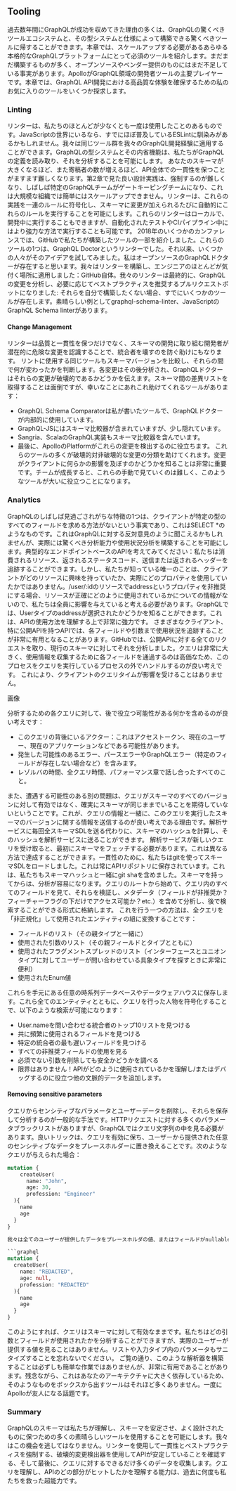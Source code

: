 ## Tooling

過去数年間にGraphQLが成功を収めてきた理由の多くは、GraphQLの驚くべきツールエコシステムと、その型システムと仕様によって構築できる驚くべきツールに帰することができます。本章では、スケールアップする必要があるあらゆる本格的なGraphQLプラットフォームにとって必須のツールを紹介します。まだまだ構築するものが多く、オープンソースやベンダー提供のものにはまだ不足している事実があります。ApolloがGraphQL領域の開発者ツールの主要プレイヤーです。本章では、GraphQL API開発における高品質な体験を確保するための私のお気に入りのツールをいくつか探求します。

### Linting

リンターは、私たちのほとんどが少なくとも一度は使用したことのあるものです。JavaScriptの世界にいるなら、すでにほぼ普及しているESLintに馴染みがあるかもしれません。我々は同じツール群を我々のGraphQL開発経験に適用することができます。GraphQLの型システムとその内省機能は、私たちがGraphQLの定義を読み取り、それを分析することを可能にします。
あなたのスキーマが大きくなるほど、また寄稿者の数が増えるほど、API全体での一貫性を保つことがますます難しくなります。第2章で見た良い設計実践は、強制するのが難しくなり、しばしば特定のGraphQLチームがゲートキーピングチームになり、これは大規模な組織では簡単にはスケールアップできません。リンターは、これらの実践を一連のルールに符号化し、スキーマに変更が加えられるたびに自動的にこれらのルールを実行することを可能にします。これらのリンターはローカルで、開発中に実行することもできますが、自動化されたテストやCIパイプライン中にはより強力な方法で実行することも可能です。
2018年のいくつかのカンファレンスでは、GitHubで私たちが構築したツールの一部を紹介しました。これらのツールの1つは、GraphQL Doctorというリンターでした。それ以来、いくつかの人々がそのアイデアを試してみました。私はオープンソースのGraphQLドクターが存在すると思います。我々はリンターを構築し、エンジニアのほとんどが気付く場所に適用しました：GitHub自体。我々のリンターは最終的に、GraphQLの変更を分析し、必要に応じてベストプラクティスを推奨するプルリクエストボットになりました:
それらを自分で構築したくない場合、すでにいくつかのツールが存在します。素晴らしい例としてgraphql-schema-linter、JavaScriptのGraphQL Schema linterがあります。

#### Change Management

リンターは品質と一貫性を保つだけでなく、スキーマの開発に取り組む開発者が潜在的に危険な変更を認識することで、統合者を壊すのを防ぐ助けにもなります。
リントに使用する同じツールもスキーマバージョンを比較し、それらの間で何が変わったかを判断します。各変更はその後分析され、GraphQLドクターはそれらの変更が破壊的であるかどうかを伝えます。スキーマ間の差異リストを取得することは面倒ですが、幸いなことにあれこれ助けてくれるツールがあります：
- GraphQL Schema Comparatorは私が書いたツールで、GraphQLドクターが内部的に使用しています。
- GraphQL-JSにはスキーマ比較器が含まれていますが、少し隠れています。
- Sangria、ScalaのGraphQL実装もスキーマ比較器を含んでいます。
- 最後に、ApolloのPlatformがこれらの変更を検出するのに役立ちます。
これらのツールの多くが破壊的対非破壊的な変更の分類を助けてくれます。変更がクライアントに何らかの影響を及ぼすのかどうかを知ることは非常に重要です。チームが成長すると、これらの手動で見ていくのは難しく、このようなツールが大いに役立つことになります。

### Analytics

GraphQLのしばしば見過ごされがちな特徴の1つは、クライアントが特定の型のすべてのフィールドを求める方法がないという事実であり、これはSELECT *のようなものです。これはGraphQLに対する反対意見のように聞こえるかもしれませんが、実際には驚くべき分析能力や使用状況分析を構築することを可能にします。典型的なエンドポイントベースのAPIを考えてみてください：私たちは消費されるリソース、返されるステータスコード、送信または返されるヘッダーを追跡することができます。しかし、私たちが知っている唯一のことは、クライアントがどのリソースに興味を持っていたか、実際にどのプロパティを使用していたかではありません。/user/:idのリソースでaddressというプロパティを非推奨にする場合、リソースが正確にどのように使用されているかについての情報がないので、私たちは全員に影響を与えていると考える必要があります。GraphQLでは、Userタイプのaddressが選択されたかどうかを知ることができます。これは、APIの使用方法を理解する上で非常に強力です。
さまざまなクライアント、特に公開APIを持つAPIでは、各フィールドや引数まで使用状況を追跡することが非常に有用となることがあります。GitHubでは、公開APIに対する全てのリクエストを取り、現行のスキーマに対してそれを分析しました。クエリは非常に大きく、使用情報を収集するために各フィールドを通過するのは高価なため、このプロセスをクエリを実行しているプロセスの外でハンドルするのが良い考えです。
これにより、クライアントのクエリタイムが影響を受けることはありません。

画像

分析するための各クエリに対して、後で役立つ可能性がある何かを含めるのが良い考えです：
- このクエリの背後にいるアクター：これはアクセストークン、現在のユーザー、現在のアプリケーションなどである可能性があります。
- 発生した可能性のあるエラー、パースエラーやGraphQLエラー（特定のフィールドが存在しない場合など）を含みます。
- レゾルバの時間、全クエリ時間、パフォーマンス章で話し合ったすべてのこと。

また、遭遇する可能性のある別の問題は、クエリがスキーマのすべてのバージョンに対して有効ではなく、確実にスキーマが同じままでいることを期待していないということです。これが、クエリの情報と一緒に、このクエリを実行したスキーマのバージョンに関する情報を送信するのが良い考えである理由です。解析サービスに毎回全スキーマSDLを送る代わりに、スキーマのハッシュを計算し、そのハッシュを解析サービスに送ることができます。
解析サービスが新しいクエリを受け取ると、最初にスキーマをフェッチする必要があります。これは異なる方法で達成することができます。一貫性のために、私たちはgitを使ってスキーマSDLをロードしました。これは常にAPIリポジトリに保存されています。これは、私たちもスキーマハッシュと一緒にgit shaを含めました。スキーマを持ってからは、分析が容易になります。クエリのルートから始めて、クエリ内のすべてのフィールドを見て、それらを検証し、メタデータ（フィールドが非推奨か？フィーチャーフラグの下だけでアクセス可能か？etc.）を含めて分析し、後で検索することができる形式に格納します。
これを行う一つの方法は、全クエリを「非正規化」して使用されたエンティティの組に変換することです：

- フィールドのリスト（その親タイプと一緒に）
- 使用された引数のリスト（その親フィールドとタイプとともに）
- 使用されたフラグメントスプレッドのリスト（インターフェースとユニオンタイプに対してユーザーが問い合わせている具象タイプを探すときに非常に便利）
- 使用されたEnum値

これらを手元にある任意の時系列データベースやデータウェアハウスに保存します。これら全てのエンティティとともに、クエリを行った人物を符号化することで、以下のような検索が可能になります：

- User.nameを問い合わせる統合者のトップ10リストを見つける
- 共に頻繁に使用されるフィールドを見つける
- 特定の統合者の最も遅いフィールドを見つける
- すべての非推奨フィールドの使用を見る
- 必須でない引数を削除しても安全かどうかを調べる
- 限界はありません！APIがどのように使用されているかを理解し/またはデバッグするのに役立つ他の文脈的データを追加します。

#### Removing sensitive parameters

クエリからセンシティブなパラメータとユーザーデータを削除し、それらを保存して分析するのが一般的な手法です。HTTPリクエストに対する多くのパラメータブラックリストがありますが、GraphQLではクエリ文字列の中を見る必要があります。良いトリックは、クエリを有効に保ち、ユーザーから提供された任意のセンシティブなデータをプレースホルダーに置き換えることです。次のようなクエリが与えられた場合：

```graphql
mutation {
    createUser(
      name: "John",
      age: 30,
      profession: "Engineer"
  ){
    name
    age
  }
}

我々は全てのユーザーが提供したデータをプレースホルダの値、またはフィールドがnullableであればnullに置き換えることができます：

```graphql
mutation {
  createUser(
    name: "REDACTED",
    age: null,
    profession: "REDACTED"
  ){
    name
    age
  }
}
```

このようにすれば、クエリはスキーマに対して有効なままです。私たちはどの引数とフィールドが使用されたかを分析することができますが、実際のユーザーが提供する値を見ることはありません。リストや入力タイプ内のパラメータもサニタイズすることを忘れないでください。
ご覧の通り、このような解析器を構築することは必ずしも簡単な作業ではありませんが、非常に有用であることがあります。残念ながら、これはあなたのアーキテクチャに大きく依存しているため、そのようなものをボックスから出すツールはそれほど多くありません。一度にApolloが友人になる話題です。

### Summary

GraphQLのスキーマは私たちが理解し、スキーマを安定させ、よく設計されたものに保つための多くの素晴らしいツールを使用することを可能にします。我々はこの機会を逃してはなりません。リンターを使用して一貫性とベストプラクティスを強制する、破壊的変更検出器を使用してAPIが安定していることを確認する、そして最後に、クエリに対するできるだけ多くのデータを収集します。クエリを理解し、APIのどの部分がヒットしたかを理解する能力は、過去に何度も私たちを救った超能力です。
